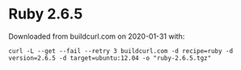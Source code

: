 # Ruby 2.6.5

Downloaded from buildcurl.com on 2020-01-31 with:

```
curl -L --get --fail --retry 3 buildcurl.com -d recipe=ruby -d version=2.6.5 -d target=ubuntu:12.04 -o "ruby-2.6.5.tgz"
```
